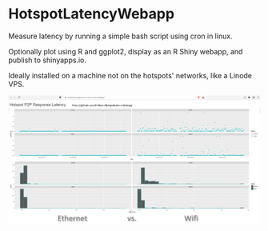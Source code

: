 # HotspotLatencyWebapp

Measure latency by running a simple bash script using cron in linux.

Optionally plot using R and ggplot2, display as an R Shiny webapp, and publish to shinyapps.io.

Ideally installed on a machine not on the hotspots' networks, like a Linode VPS.

![Webapp](https://github.com/dirkbeer/HotspotLatencyWebapp/blob/main/webappscreencap.png)


